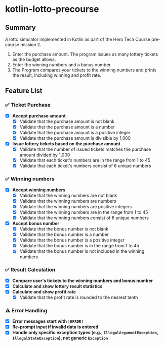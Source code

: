 # kotlin-lotto-precourse

## Summary

A lotto simulator implemented in Kotlin as part of the Hero Tech Course pre-course mission 2.

1. Enter the purchase amount. The program issues as many lottery tickets as the budget allows.
2. Enter the winning numbers and a bonus number.
3. The Program compares your tickets to the winning numbers and prints the result, including winning and profit rate.

## Feature List
### ✅ Ticket Purchase
- [x] **Accept purchase amount**
  - [x] Validate that the purchase amount is not blank
  - [x] Validate that the purchase amount is a number
  - [x] Validate that the purchase amount is a positive integer
  - [x] Validate that the purchase amount is divisible by 1,000
- [x] **Issue lottery tickets based on the purchase amount**
  - [x] Validate that the number of issued tickets matches the purchase amount divided by 1,000
  - [x] Validate that each ticket's numbers are in the range from 1 to 45
  - [x] Validate that each ticket's numbers consist of 6 unique numbers

### ✅ Winning numbers
- [x] **Accept winning numbers**
  - [x] Validate that the winning numbers are not blank
  - [x] Validate that the winning numbers are numbers
  - [x] Validate that the winning numbers are positive integers
  - [x] Validate that the winning numbers are in the range from 1 to 45
  - [x] Validate that the winning numbers consist of 6 unique numbers
- [x] **Accept bonus number**
  - [x] Validate that the bonus number is not blank
  - [x] Validate that the bonus number is a number
  - [x] Validate that the bonus number is a positive integer
  - [x] Validate that the bonus number is in the range from 1 to 45
  - [x] Validate that the bonus number is not included in the winning numbers

### ✅ Result Calculation
- [x] **Compare user's tickets to the winning numbers and bonus number**
- [x] **Calculate and show lottery result statistics**
- [x] **Calculate and show profit rate**
  - [x] Validate that the profit rate is rounded to the nearest tenth

### ⚠️ Error Handling
- [x] **Error messages start with `[ERROR]`**
- [x] **Re-prompt input if invalid data is entered**
- [x] **Handle only specific exception types (e.g., `IllegalArgumentException`, `IllegalStateException`), not generic `Exception`**
